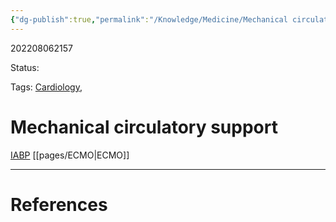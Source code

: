 ```yaml
---
{"dg-publish":true,"permalink":"/Knowledge/Medicine/Mechanical circulatory support/"}
---
```



202208062157

Status: 

Tags: [Cardiology](Cardiology), 

# Mechanical circulatory support
[IABP](Intra-aortic%20balloon%20pump.md)
[[pages/ECMO\|ECMO]]







___
# References